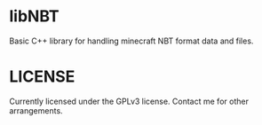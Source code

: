 libNBT
======

Basic C++ library for handling minecraft NBT format data and files.

LICENSE
=======

Currently licensed under the GPLv3 license. Contact me for other arrangements.
